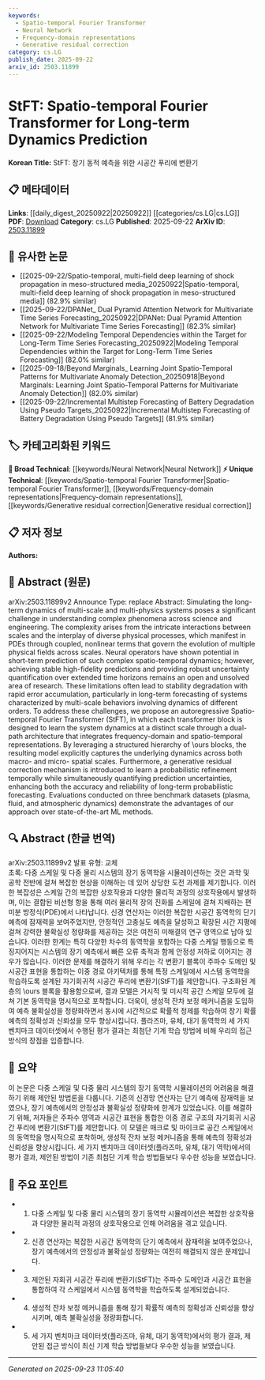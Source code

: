 ```yaml
---
keywords:
  - Spatio-temporal Fourier Transformer
  - Neural Network
  - Frequency-domain representations
  - Generative residual correction
category: cs.LG
publish_date: 2025-09-22
arxiv_id: 2503.11899
---
```


<!-- KEYWORD_LINKING_METADATA:
{
  "processed_timestamp": "2025-09-23T11:05:40.786528",
  "vocabulary_version": "1.0",
  "selected_keywords": [
    "Spatio-temporal Fourier Transformer",
    "Neural Network",
    "Frequency-domain representations",
    "Generative residual correction"
  ],
  "rejected_keywords": [],
  "similarity_scores": {
    "Spatio-temporal Fourier Transformer": 0.92,
    "Neural Network": 0.78,
    "Frequency-domain representations": 0.75,
    "Generative residual correction": 0.8
  },
  "extraction_method": "AI_prompt_based",
  "budget_applied": true,
  "candidates_json": {
    "candidates": [
      {
        "surface": "Spatio-temporal Fourier Transformer",
        "canonical": "Spatio-temporal Fourier Transformer",
        "aliases": [
          "StFT"
        ],
        "category": "unique_technical",
        "rationale": "Introduces a novel approach for long-term dynamics prediction, enhancing connectivity with spatio-temporal models.",
        "novelty_score": 0.85,
        "connectivity_score": 0.68,
        "specificity_score": 0.88,
        "link_intent_score": 0.92
      },
      {
        "surface": "Neural operators",
        "canonical": "Neural Network",
        "aliases": [
          "Neural operators"
        ],
        "category": "broad_technical",
        "rationale": "Connects to existing neural network methodologies, facilitating integration with deep learning frameworks.",
        "novelty_score": 0.45,
        "connectivity_score": 0.89,
        "specificity_score": 0.65,
        "link_intent_score": 0.78
      },
      {
        "surface": "Frequency-domain representations",
        "canonical": "Frequency-domain representations",
        "aliases": [],
        "category": "unique_technical",
        "rationale": "Enhances understanding of signal processing within spatio-temporal models, linking to Fourier analysis.",
        "novelty_score": 0.7,
        "connectivity_score": 0.6,
        "specificity_score": 0.8,
        "link_intent_score": 0.75
      },
      {
        "surface": "Generative residual correction",
        "canonical": "Generative residual correction",
        "aliases": [],
        "category": "unique_technical",
        "rationale": "Introduces a novel mechanism for improving prediction accuracy, linking to generative models.",
        "novelty_score": 0.78,
        "connectivity_score": 0.72,
        "specificity_score": 0.85,
        "link_intent_score": 0.8
      }
    ],
    "ban_list_suggestions": [
      "long-term dynamics",
      "multi-scale systems"
    ]
  },
  "decisions": [
    {
      "candidate_surface": "Spatio-temporal Fourier Transformer",
      "resolved_canonical": "Spatio-temporal Fourier Transformer",
      "decision": "linked",
      "scores": {
        "novelty": 0.85,
        "connectivity": 0.68,
        "specificity": 0.88,
        "link_intent": 0.92
      }
    },
    {
      "candidate_surface": "Neural operators",
      "resolved_canonical": "Neural Network",
      "decision": "linked",
      "scores": {
        "novelty": 0.45,
        "connectivity": 0.89,
        "specificity": 0.65,
        "link_intent": 0.78
      }
    },
    {
      "candidate_surface": "Frequency-domain representations",
      "resolved_canonical": "Frequency-domain representations",
      "decision": "linked",
      "scores": {
        "novelty": 0.7,
        "connectivity": 0.6,
        "specificity": 0.8,
        "link_intent": 0.75
      }
    },
    {
      "candidate_surface": "Generative residual correction",
      "resolved_canonical": "Generative residual correction",
      "decision": "linked",
      "scores": {
        "novelty": 0.78,
        "connectivity": 0.72,
        "specificity": 0.85,
        "link_intent": 0.8
      }
    }
  ]
}
-->

# StFT: Spatio-temporal Fourier Transformer for Long-term Dynamics Prediction

**Korean Title:** StFT: 장기 동적 예측을 위한 시공간 푸리에 변환기

## 📋 메타데이터

**Links**: [[daily_digest_20250922|20250922]] [[categories/cs.LG|cs.LG]]
**PDF**: [Download](https://arxiv.org/pdf/2503.11899.pdf)
**Category**: cs.LG
**Published**: 2025-09-22
**ArXiv ID**: [2503.11899](https://arxiv.org/abs/2503.11899)

## 🔗 유사한 논문
- [[2025-09-22/Spatio-temporal, multi-field deep learning of shock propagation in meso-structured media_20250922|Spatio-temporal, multi-field deep learning of shock propagation in meso-structured media]] (82.9% similar)
- [[2025-09-22/DPANet_ Dual Pyramid Attention Network for Multivariate Time Series Forecasting_20250922|DPANet: Dual Pyramid Attention Network for Multivariate Time Series Forecasting]] (82.3% similar)
- [[2025-09-22/Modeling Temporal Dependencies within the Target for Long-Term Time Series Forecasting_20250922|Modeling Temporal Dependencies within the Target for Long-Term Time Series Forecasting]] (82.0% similar)
- [[2025-09-18/Beyond Marginals_ Learning Joint Spatio-Temporal Patterns for Multivariate Anomaly Detection_20250918|Beyond Marginals: Learning Joint Spatio-Temporal Patterns for Multivariate Anomaly Detection]] (82.0% similar)
- [[2025-09-22/Incremental Multistep Forecasting of Battery Degradation Using Pseudo Targets_20250922|Incremental Multistep Forecasting of Battery Degradation Using Pseudo Targets]] (81.9% similar)

## 🏷️ 카테고리화된 키워드
**🧠 Broad Technical**: [[keywords/Neural Network|Neural Network]]
**⚡ Unique Technical**: [[keywords/Spatio-temporal Fourier Transformer|Spatio-temporal Fourier Transformer]], [[keywords/Frequency-domain representations|Frequency-domain representations]], [[keywords/Generative residual correction|Generative residual correction]]

## 📋 저자 정보

**Authors:** 

## 📄 Abstract (원문)

arXiv:2503.11899v2 Announce Type: replace 
Abstract: Simulating the long-term dynamics of multi-scale and multi-physics systems poses a significant challenge in understanding complex phenomena across science and engineering. The complexity arises from the intricate interactions between scales and the interplay of diverse physical processes, which manifest in PDEs through coupled, nonlinear terms that govern the evolution of multiple physical fields across scales. Neural operators have shown potential in short-term prediction of such complex spatio-temporal dynamics; however, achieving stable high-fidelity predictions and providing robust uncertainty quantification over extended time horizons remains an open and unsolved area of research. These limitations often lead to stability degradation with rapid error accumulation, particularly in long-term forecasting of systems characterized by multi-scale behaviors involving dynamics of different orders. To address these challenges, we propose an autoregressive Spatio-temporal Fourier Transformer (StFT), in which each transformer block is designed to learn the system dynamics at a distinct scale through a dual-path architecture that integrates frequency-domain and spatio-temporal representations. By leveraging a structured hierarchy of \ours blocks, the resulting model explicitly captures the underlying dynamics across both macro- and micro- spatial scales. Furthermore, a generative residual correction mechanism is introduced to learn a probabilistic refinement temporally while simultaneously quantifying prediction uncertainties, enhancing both the accuracy and reliability of long-term probabilistic forecasting. Evaluations conducted on three benchmark datasets (plasma, fluid, and atmospheric dynamics) demonstrate the advantages of our approach over state-of-the-art ML methods.

## 🔍 Abstract (한글 번역)

arXiv:2503.11899v2 발표 유형: 교체  
초록: 다중 스케일 및 다중 물리 시스템의 장기 동역학을 시뮬레이션하는 것은 과학 및 공학 전반에 걸쳐 복잡한 현상을 이해하는 데 있어 상당한 도전 과제를 제기합니다. 이러한 복잡성은 스케일 간의 복잡한 상호작용과 다양한 물리적 과정의 상호작용에서 발생하며, 이는 결합된 비선형 항을 통해 여러 물리적 장의 진화를 스케일에 걸쳐 지배하는 편미분 방정식(PDE)에서 나타납니다. 신경 연산자는 이러한 복잡한 시공간 동역학의 단기 예측에 잠재력을 보여주었지만, 안정적인 고충실도 예측을 달성하고 확장된 시간 지평에 걸쳐 강력한 불확실성 정량화를 제공하는 것은 여전히 미해결의 연구 영역으로 남아 있습니다. 이러한 한계는 특히 다양한 차수의 동역학을 포함하는 다중 스케일 행동으로 특징지어지는 시스템의 장기 예측에서 빠른 오류 축적과 함께 안정성 저하로 이어지는 경우가 많습니다. 이러한 문제를 해결하기 위해 우리는 각 변환기 블록이 주파수 도메인 및 시공간 표현을 통합하는 이중 경로 아키텍처를 통해 특정 스케일에서 시스템 동역학을 학습하도록 설계된 자기회귀적 시공간 푸리에 변환기(StFT)를 제안합니다. 구조화된 계층의 \ours 블록을 활용함으로써, 결과 모델은 거시적 및 미시적 공간 스케일 모두에 걸쳐 기본 동역학을 명시적으로 포착합니다. 더욱이, 생성적 잔차 보정 메커니즘을 도입하여 예측 불확실성을 정량화하면서 동시에 시간적으로 확률적 정제를 학습하여 장기 확률 예측의 정확성과 신뢰성을 모두 향상시킵니다. 플라즈마, 유체, 대기 동역학의 세 가지 벤치마크 데이터셋에서 수행된 평가 결과는 최첨단 기계 학습 방법에 비해 우리의 접근 방식의 장점을 입증합니다.

## 📝 요약

이 논문은 다중 스케일 및 다중 물리 시스템의 장기 동역학 시뮬레이션의 어려움을 해결하기 위해 제안된 방법론을 다룹니다. 기존의 신경망 연산자는 단기 예측에 잠재력을 보였으나, 장기 예측에서의 안정성과 불확실성 정량화에 한계가 있었습니다. 이를 해결하기 위해, 저자들은 주파수 영역과 시공간 표현을 통합한 이중 경로 구조의 자기회귀 시공간 푸리에 변환기(StFT)를 제안합니다. 이 모델은 매크로 및 마이크로 공간 스케일에서의 동역학을 명시적으로 포착하며, 생성적 잔차 보정 메커니즘을 통해 예측의 정확성과 신뢰성을 향상시킵니다. 세 가지 벤치마크 데이터셋(플라즈마, 유체, 대기 역학)에서의 평가 결과, 제안된 방법이 기존 최첨단 기계 학습 방법들보다 우수한 성능을 보였습니다.

## 🎯 주요 포인트

- 1. 다중 스케일 및 다중 물리 시스템의 장기 동역학 시뮬레이션은 복잡한 상호작용과 다양한 물리적 과정의 상호작용으로 인해 어려움을 겪고 있습니다.
- 2. 신경 연산자는 복잡한 시공간 동역학의 단기 예측에서 잠재력을 보여주었으나, 장기 예측에서의 안정성과 불확실성 정량화는 여전히 해결되지 않은 문제입니다.
- 3. 제안된 자회귀 시공간 푸리에 변환기(StFT)는 주파수 도메인과 시공간 표현을 통합하여 각 스케일에서 시스템 동역학을 학습하도록 설계되었습니다.
- 4. 생성적 잔차 보정 메커니즘을 통해 장기 확률적 예측의 정확성과 신뢰성을 향상시키며, 예측 불확실성을 정량화합니다.
- 5. 세 가지 벤치마크 데이터셋(플라즈마, 유체, 대기 동역학)에서의 평가 결과, 제안된 접근 방식이 최신 기계 학습 방법들보다 우수한 성능을 보였습니다.


---

*Generated on 2025-09-23 11:05:40*